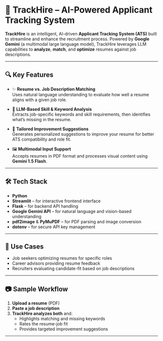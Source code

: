 # 🚀 TrackHire – AI-Powered Applicant Tracking System

**TrackHire** is an intelligent, AI-driven **Applicant Tracking System (ATS)** built to streamline and enhance the recruitment process. Powered by **Google Gemini** (a multimodal large language model), TrackHire leverages LLM capabilities to **analyze**, **match**, and **optimize** resumes against job descriptions.

---

## 🔍 Key Features

- ✨ **Resume vs. Job Description Matching**  
  Uses natural language understanding to evaluate how well a resume aligns with a given job role.

- 🧠 **LLM-Based Skill & Keyword Analysis**  
  Extracts job-specific keywords and skill requirements, then identifies what’s missing in the resume.

- 📄 **Tailored Improvement Suggestions**  
  Generates personalized suggestions to improve your resume for better ATS compatibility and role fit.

- 🖼️ **Multimodal Input Support**  
  Accepts resumes in PDF format and processes visual content using **Gemini 1.5 Flash**.

---

## 🛠 Tech Stack

- **Python**
- **Streamlit** – for interactive frontend interface
- **Flask** – for backend API handling
- **Google Gemini API** – for natural language and vision-based understanding
- **pdf2image** & **PyMuPDF** – for PDF parsing and image conversion
- **dotenv** – for secure API key management

---

## 📌 Use Cases

- Job seekers optimizing resumes for specific roles  
- Career advisors providing resume feedback  
- Recruiters evaluating candidate-fit based on job descriptions  

---

## 📷 Sample Workflow

1. **Upload a resume** (PDF)
2. **Paste a job description**
3. **TrackHire analyzes both** and:
   - Highlights matching and missing keywords
   - Rates the resume-job fit
   - Provides targeted improvement suggestions

---


